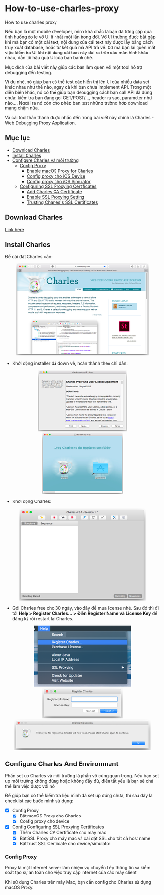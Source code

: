 # How-to-use-charles-proxy
How to use charles proxy


Nếu bạn là một mobile developer, mình khá chắc là bạn đã từng gặp qua tình huống éo le vỡ UI ít nhất một lần trong đời. Vỡ UI thường được bắt gặp khi mà bạn có một cái text, nội dung của cái text này được lấy bằng cách truy xuất database, hoặc từ kết quả mà API trả về. Cơ mà bạn lại quên mất việc kiểm tra UI khi nội dung cái text này dài ra trên các màn hình khác nhau, dẫn tới hậu quả UI của bạn banh chè.

Mục đích của bài viết này giúp các bạn làm quen với một tool hỗ trợ debugging đến testing.

Ví dụ nhé, nó giúp bạn có thể test các hiển thị lên UI của nhiều data set khác nhau như thế nào, ngay cả khi bạn chưa implement API. Trong một diễn biến khác, nó có thể giúp bạn debugging cách bạn call API đã đúng chưa: kiểm tra bạn đang gọi GET/POST/..., header ra sao, parameter như nào,... Ngoài ra nó còn cho phép bạn test những trường hợp download mạng chậm nữa.

Và cái tool thần thánh được nhắc đến trong bài viết này chính là Charles - Web Debugging Proxy Application.

## Mục lục
- [Download Charles](#install-charles)
- [Install Charles](#install-charles)
- [Configure Charles và môi trường](#configure-charles-và-môi-trường)
	- [Config Proxy](#config-proxy)
 		- [Enable macOS Proxy for Charles](#enable-macos-proxy-for-charles)
 		- [Config proxy cho iOS Device](#config-proxy-cho-ios-device)
 		- [Config proxy cho iOS Simulator](#config-proxy-cho-ios-simulator)
	- [Configuring SSL Proxying Certificates](#configuring-ssl-proxying-certificates)
		- [Add Charles CA Certificate](#add-charles-ca-certificate)
		- [Enable SSL Proxying Setting](#enable-ssl-proxying-setting)
		- [Trusting Charles's SSL Certificates](#trusting-charles-s-ssl-certificates)

## Download Charles
<a href="https://www.linkedin.com/in/hi%E1%BB%83n-mai-v%C3%B5-ng%E1%BB%8Dc-b59674216/" target="blank"> Link here </a> 

## Install Charles

Để cài đặt Charles cần:

<center>
	<img src="./Images/img-install1.png" height="300"/>
</center>

- Khởi động installer đã down về, hoàn thành theo chỉ dẫn:

<center>
	<img src="./Images/img-install2.png" height="200"/>
	<img src="./Images/img-install3.png" height="200"/>
</center>

- Khởi động Charles:

<center>
	<img src="./Images/img-install4.png" height="300"/>
</center>

- Gói Charles free cho 30 ngày, vào đây để mua license nhé. Sau đó thì đi tới __Help > Register Charles... > Điền Register Name và License Key__ để đăng ký rồi restart lại Charles.

<center>
	<img src="./Images/img-register1.png" height="200"/>
	<br>
	<img src="./Images/img-register2.png" height="100"/>
	<img src="./Images/img-register3.png" height="100"/>
</center>

## Configure Charles And Environment

Phần set up Charles và môi trường là phần vô cùng quan trọng. Nếu bạn set up môi trường không đúng hoặc không đầy đủ, điều tất yếu là bạn sẽ chả thể làm việc được với nó.

Để giúp bạn có thể kiểm tra liệu mình đã set up đúng chưa, thì sau đây là checklist các bước mình sử dụng:

- [x] Config Proxy
	- [x] Bật macOS Proxy cho Charles
	- [x] Config proxy cho device
- [x] Config Configuring SSL Proxying Certificates
	- [x] Thêm Charles CA Certificate cho máy mac
	- [x] Bật SSL Proxy cho máy mac và cài đặt SSL cho tất cả host name
	- [x] Bật trust SSL Certìicate cho device/simulator

### Config Proxy

Proxy là một Internet server làm nhiệm vụ chuyển tiếp thông tin và kiểm soát tạo sự an toàn cho việc truy cập Internet của các máy client. 

Khi sử dụng Charles trên máy Mac, bạn cần config cho Charles sử dụng macOS Proxy.
